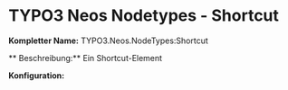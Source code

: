 # TYPO3 Neos Nodetypes - Shortcut

**Kompletter Name:** TYPO3.Neos.NodeTypes:Shortcut

** Beschreibung:** Ein Shortcut-Element

**Konfiguration:**

```

```